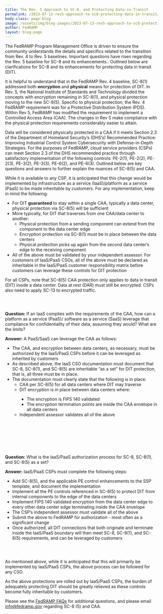 ```yaml
---
title: The Rev. 5 Approach to SC-8, and Protecting Data-in-Transit
permalink: /2023-07-13-rev5-approach-to-sc8-protecting-data-in-transit/
body-class: page-blog
image: /assets/img/blog-images/2023-07-13-rev5-approach-to-sc8-protecting-data-in-transit.png
author: FedRAMP
layout: blog-page
---
```

The FedRAMP Program Management Office is driven to ensure the community understands the details and specifics related to the transition from Rev. 4 to Rev. 5 baselines. Important questions have risen regarding the Rev. 5 baseline for SC-8 and its enhancements.. Outlined below are clarifications for SC-8 and its enhancements for protecting data in transit (DIT). 

It is helpful to understand that in the FedRAMP Rev. 4 baseline, SC-8(1) addressed both **encryption** and **physical** means for protection of DIT. In Rev. 5, the National Institute of Standards and Technology divided the concepts with encryption remaining in SC-8(1), and physical protection moving to the new SC-8(5). Specific to physical protection, the Rev. 4 FedRAMP requirement was for a Protective Distribution System (PDS). Within Rev 5, FedRAMP has modified the requirement to implement a Controlled Access Area (CAA). The changes in Rev 5 make compliance with the physical protection requirements considerably easier to attain.

Data will be considered physically protected in a CAA if it meets Section 2.3 of the Department of Homeland Security’s (DHS’s) Recommended Practice: Improving Industrial Control System Cybersecurity with Defense-in-Depth Strategies. For the purposes of FedRAMP, cloud service providers (CSPs) can meet Section 2.3 of the DHS recommended practice through satisfactory implementation of the following controls: PE-2(1), PE-2(2), PE-2(3), PE-3(2), PE-3(3), PE-6(2), and PE-6(3).  Outlined below are key questions and answers to further explain the nuances of SC-8(5) and CAA. 

While it is available to any CSP, it is anticipated that this change would be implemented by infrastructure as a service (IaaS)/platform as a service (PaaS) to be made inheritable by customers. For any implementation, keep in mind the following:
- For DIT **guaranteed** to stay within a single CAA, typically a data center, physical protection via SC-8(5) will be sufficient
- More typically, for DIT that traverses from one CAA/data center to another:
  - Physical protection from a sending component can extend from the component to the data center edge
  - Encryption protection via SC-8(1) must be in place between the data centers
  - Physical protection picks up again from the second data center’s edge to the receiving component 
- All of the above must be validated by your independent assessor. For customers of IaaS/PaaS CSOs, all of the above must be declared as inheritable in the IaaS/PaaS customer responsibility matrix before customers can leverage these controls for DIT protection

For all CSPs, note that SC-8(5) CAA protection only applies to data in transit (DIT) inside a data center. Data at rest (DAR) must still be encrypted. CSPs also need to apply SC-13 to encrypted traffic.

<section class="fedramp-page-container lightest-gray-bkg" style="margin-top:0px">
	<div class="grid-container " style="padding: 2rem 0" >
		<div class="full-row grid-row">
			<div class="full-col desktop:grid-col-12">
<p><b>Question:</b> If an IaaS complies with the requirements of the CAA, how can a platform as a service (PaaS)/ software as a service (SaaS) leverage that compliance for confidentiality of their data, assuming they would? What are the limits?</p>

<p><b>Answer:</b> A PaaS/SaaS can leverage the CAA as follows:</p>
<ul>
	<li>The CAA, and encryption between data centers, as necessary, must be authorized by the IaaS/PaaS CSPs before it can be leveraged as inherited by customers</li>
	<li>As described above, the IaaS CSO documentation must document that SC-8, SC-8(1), and SC-8(5) are inheritable “as a set” for DIT protection, that is, all three must be in place.</li> 
	<li>The documentation must clearly state that the following is in place:
		<ul>
			<li>CAA per SC-8(5) for all data centers where DIT may traverse</li>
			<li>DIT encryption is in place between data centers where:</li>
				<ul>
					<li>The encryption is FIPS 140 validated</li> 
					<li>The encryption termination points are inside the CAA envelope in all data centers</li>
				</ul>
			<li>Independent assessor validates all of the above</li>
   		</ul>
	</li>
</ul>
			</div>
		</div>
	</div>
</section>

<section class="fedramp-page-container lightest-gray-bkg" style="margin-top:30px">
	<div class="grid-container " style="padding: 2rem 0" >
		<div class="full-row grid-row">
			<div class="full-col desktop:grid-col-12">
<p></p><b>Question:</b> What is the IaaS/PaaS authorization process for SC-8, SC-8(1), and SC-8(5) as a set?</p>

<p><b>Answer:</b>  IaaS/PaaS CSPs must complete the following steps:</p>
<ul>
	<li>Add SC-8(5), and the applicable PE control enhancements to the SSP template, and document the implementation</li>
	<li>Implement all the PE controls referenced in SC-8(5) to protect DIT from internal components to the edge of the data centers</li>
	<li>Implement FIPS 140 validated encryption from the data center edge to every other data center edge terminating inside the CAA envelope</li>
	<li>The CSP’s independent assessor must validate all of the above</li>
	<li>Submit the above to FedRAMP for authorization - most often as a significant change</li>
	<li>Once authorized, all DIT connections that both originate and terminate inside the IaaS/PaaS boundary will then meet SC-8, SC-8(1), and SC-8(5) requirements, and can be leveraged by customers</li>
</ul>
			</div>
		</div>
	</div>
</section>

As mentioned above, while it is anticipated that this will primarily be implemented by IaaS/PaaS CSPs, the above process can be followed for any CSO.

As the above protections are rolled out by IaaS/PaaS CSPs, the burden of adequately protecting DIT should be greatly relieved as these controls become fully inheritable by customers.

Please see the <a href="https://www.fedramp.gov/faqs/" target="_blank" rel="noopener noreferrer">FedRAMP FAQs</a> for additional questions, and please email <a href="mailto:info@fedramp.gov">info@fedramp.gov</a> regarding SC-8 (5) and CAA.
